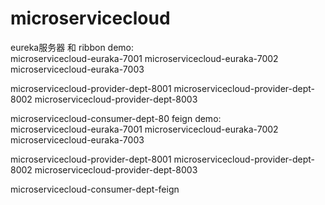 # microservicecloud

eureka服务器 和 ribbon demo:  
  microservicecloud-euraka-7001
  microservicecloud-euraka-7002
  microservicecloud-euraka-7003

  microservicecloud-provider-dept-8001
  microservicecloud-provider-dept-8002
  microservicecloud-provider-dept-8003
  
  microservicecloud-consumer-dept-80
feign demo:  
  microservicecloud-euraka-7001
  microservicecloud-euraka-7002
  microservicecloud-euraka-7003

  microservicecloud-provider-dept-8001
  microservicecloud-provider-dept-8002
  microservicecloud-provider-dept-8003
  
  microservicecloud-consumer-dept-feign
